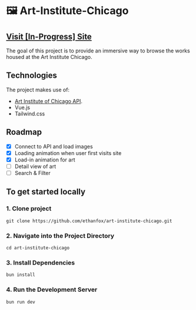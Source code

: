 # 🖼️ Art-Institute-Chicago

## [Visit [In-Progress] Site](https://ethanfox.github.io/art-institute-chicago/)
The goal of this project is to provide an immersive way to browse the works housed at the Art Institute Chicago.


## Technologies
The project makes use of:
- [Art Institute of Chicago API](https://api.artic.edu/docs/).
- Vue.js
- Tailwind.css

  
## Roadmap
- [x] Connect to API and load images
- [x] Loading animation when user first visits site
- [x] Load-in animation for art
- [ ] Detail view of art
- [ ] Search & Filter

## To get started locally

### 1. Clone project <br>
```
git clone https://github.com/ethanfox/art-institute-chicago.git
```

### 2. Navigate into the Project Directory  
```
cd art-institute-chicago
```

### 3. Install Dependencies  <br>
```
bun install
```

### 4. Run the Development Server  <br>
```
bun run dev
```
